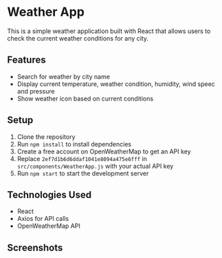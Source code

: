 # Weather App

This is a simple weather application built with React that allows users to check the current weather conditions for any city.

## Features

- Search for weather by city name
- Display current temperature, weather condition, humidity, wind speec and pressure
- Show weather icon based on current conditions

## Setup

1. Clone the repository
2. Run `npm install` to install dependencies
3. Create a free account on OpenWeatherMap to get an API key
4. Replace `2ef7d1b6d6ddaf1041e8094a475e6fff` in `src/components/WeatherApp.js` with your actual API key
5. Run `npm start` to start the development server

## Technologies Used

- React
- Axios for API calls
- OpenWeatherMap API

## Screenshots
